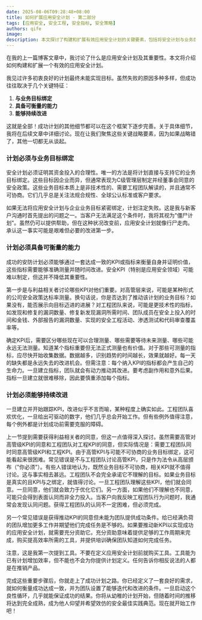 ```yaml
---
date: 2025-08-06T09:28:48+08:00
title: 如何扩展应用安全计划 - 第二部分
tags: [应用安全, 安全工程, 安全指标, 安全策略]
authors: qife
image: 
description: 本文探讨了构建和扩展有效应用安全计划的关键要素，包括将安全计划与业务目标绑定、建立可衡量的KPI体系以及实现持续改进的机制，为安全团队提供战略层面的实践指导。
---
```


在我的上一篇博客文章中，我讨论了什么是应用安全计划及其重要性。本文将介绍如何构建和扩展一个有效的应用安全计划。

我见过许多初衷良好的计划最终未能实现目标。虽然失败的原因多种多样，但成功往往取决于几个关键特征：

1. **与业务目标绑定**
2. **具备可衡量的能力**
3. **能够持续改进**

这就是全部！成功计划的其他细节都可以在这个框架下逐步完善。关于具体细节，我将在后续文章中详细讨论。现在让我们聚焦这些关键战略要素，因为如果战略错了，其他一切都无从谈起。

### 计划必须与业务目标绑定
安全计划必须证明其资金投入的合理性。唯一的方法是将计划直接与支持它的业务目标绑定。这些目标因企业而异，但通常表现为C级管理层制定并经董事会同意的安全政策。这些业务目标本质上是非技术性的、需要工程团队解读的，并且通常不可协商。它们几乎总是关注法规合规性、全球公认标准或客户要求。

如果无法将应用安全计划与企业业务目标紧密绑定，计划注定失败。这是我与新客户沟通时首先提出的问题之一。当客户无法满足这个条件时，我将其视为"僵尸计划"。虽然仍可以提供帮助，但在这种状况改变前，应用安全计划就像行尸走肉。承认这一事实可能是艰难但必要的改进第一步。

### 计划必须具备可衡量的能力
成功的安防计划必须能够通过一套达成一致的KPI或指标来衡量自身并证明价值，这些指标需要能够准确测量并随时间改进。安全KPI（特别是应用安全领域）可能难以制定，但这并不降低其重要性。

第一步是与利益相关者讨论哪些KPI对他们重要。对高管层来说，可能是某种形式的公司安全政策达标率测量。换句话说，你是否达到了推动该计划的业务目标？如果没有，能否展示向目标迈进的进展？对工程团队来说，可能是更技术性的指标，如发现和修复的漏洞数量、修复新发现漏洞所需时间、团队成员在安全上投入的时间和金钱、外部报告的漏洞数量、实现的安全工程活动、渗透测试和代码审查覆盖率等。

确定KPI后，需要区分哪些现在可以合理测量、哪些需要等待未来测量、哪些可能永远无法测量。知道某个指标重要但无法正式测量也有价值。对于那些可测量的指标，应尽快开始收集数据。数据越多，识别趋势的时间越长，效果就越好。每一天的缺失都是永远失去的改进机会。但需注意：每个纳入KPI的指标都会产生自己的生命力。一旦建立指标，团队就会有动力推动其改进。要考虑副作用和意外后果。指标一旦建立就很难移除，因此要慎重添加每个指标。

### 计划必须能够持续改进
一旦建立并开始跟踪KPI，改进似乎不言而喻，某种程度上确实如此。工程团队喜欢优化，一旦给出可驱动的数字，他们几乎总会开始工作。但有些例外值得注意，每个例外都是计划成功前需要克服的障碍。

上一节提到需要获得利益相关者的同意，但这一点值得深入探讨。虽然需要高管对高管级KPI的同意和工程团队对工程KPI的同意，但实际情况是：需要工程团队同时同意高管级KPI和工程KPI。由于高管KPI与可能不可协商的业务目标绑定，这可能看起来很困难。常见错误是不与工程团队讨论高管KPI，只是作为法令从高层颁布（"你必须"）。有些人错误地认为，既然业务目标不可协商，相关KPI就不值得讨论。这与事实相去甚远。工程团队不会完全承诺它不理解的目标。如果业务目标是真实的且KPI与之绑定，就值得讨论。一旦工程团队理解这些KPI，他们就会同意。一旦同意，他们就会致力于优化它们。另一方面，如果他们不理解也不同意，可能只会得到表面认同而非全力投入。当客户向我反映工程团队行为问题时，我通常会发现认同问题。获得工程团队的认同不一定困难，但必须完成。

另一个常见错误是获得推动KPI的同意但未能为团队提供成功条件。给已经满负荷的团队增加更多工作并期望他们完成任务是不够的。如果要推动新KPI以实现成功的应用安全计划，就需要充分资助它。充分资助意味着提供足够的工作周期来完成，购买提高效率所需的工具，并提供培训确保团队知道如何完成任务。

注意，这是我第一次提到工具。不要在定义应用安全计划前就购买工具。工具能为已有计划增加效率，但不能也不会为你提供计划定义。任何告诉你相反说法的人都是在推销产品。

完成这些重要步骤后，你就走上了成功计划之路。你已经定义了一套良好的需求，就如何衡量成功达成一致，并为团队设置了能够迭代和改进的条件。一旦启动这个良性循环，几乎就能保证成功的结果。你将从幼稚的计划开始，但随着时间的推移将达到完全成熟，成为他人仰望并希望效仿的安全最佳实践典范。现在就开始工作吧！